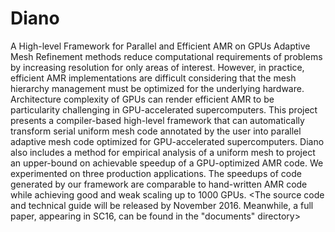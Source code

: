 # Diano
A High-level Framework for Parallel and Efficient AMR on GPUs
Adaptive Mesh Refinement methods reduce computational requirements of problems by increasing resolution for only areas of interest. However, in practice, efficient AMR implementations are difficult considering that the mesh hierarchy management must be optimized for the underlying hardware. Architecture complexity of GPUs can render efficient AMR to be particularity challenging in GPU-accelerated supercomputers. This project presents a compiler-based high-level framework that can automatically transform serial uniform mesh code annotated by the user into parallel adaptive mesh code optimized for GPU-accelerated supercomputers. Diano also includes a method for empirical analysis of a uniform mesh to project an upper-bound on achievable speedup of a GPU-optimized AMR code. We experimented on three production applications. The speedups of code generated by our framework are comparable to hand-written AMR code while achieving good and weak scaling up to 1000 GPUs.
<The source code and technical guide will be released by November 2016. Meanwhile, a full paper, appearing in SC16, can be found in the "documents" directory>
